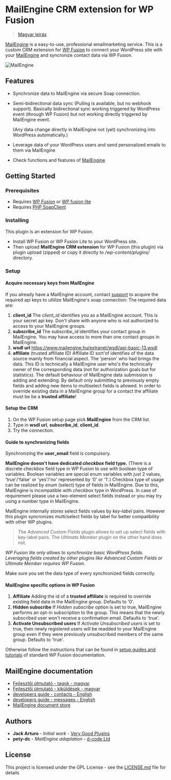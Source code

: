# MailEngine CRM extension for WP Fusion

> [Magyar leírás](README_hu.md)

[MailEngine](https://www.mailengine.hu/en/) is a easy-to-use, professional emailmarketing service.
This is a custom CRM extension for [WP Fusion](https://wpfusionplugin.com/) to connect your WordPress site with your [MailEngine](https://www.mailengine.hu/en/) and syncronize contact data via WP Fusion.

![MailEngine](https://www.mailengine.hu/images/me_logo_b.svg "MailEngine emailmarketing service")

## Features

* Synchronize data to MailEngine via secure Soap connection.
* Semi-bidirectional data sync (Pulling is available, but no webhook support). Basically bidirectional sync working triggered by WordPress event (through WP Fusion) but not working directly triggered by MailEngine event.
   
  (Any data change directly in MailEngine not (yet) synchronizing into WordPress automatically.)
* Leverage data of your WordPress users and send personalized emails to them via MailEngine
* Check functions and features of [MailEngine](https://www.mailengine.hu/en/#functions)

## Getting Started

### Prerequisites

- Requires [WP Fusion](https://wpfusionplugin.com/) or [WP fusion lite](https://wordpress.org/plugins/wp-fusion-lite/)
- Requires [PHP SoapClient](https://www.php.net/manual/en/class.soapclient.php)

### Installing

This plugin is an extension for WP Fusion. 
- Install WP Fusion or WP Fusion Lite to your WordPress site.
- Then upload **MailEngine CRM extension** for WP Fusion (this plugin) via plugin upload (zipped) or copy it directly to */wp-content/plugins/* directory.

### Setup

#### Acquire necessary keys from MailEngine

If you already have a MailEngine account, contact [support](https://www.mailengine.hu/en/#contact) to acquire the required api keys to utlilize MailEngine's soap connection:
The required data are:

1. **client_id**
The *client_id* identifies you as a MailEngine account. This is your secret api key. Don't share with anyone who is not authorized to access to your MailEngine groups.
2. **subscribe_id**
The *subscribe_id* identifies your contact group in MailEngine. You may have access to more than one contact groups in MailEngine. 
3. **wsdl url**
https://www.mailengine.hu/extranet/wsdl/api-basic-13.wsdl
4. **affiliate** (trusted affiliate ID)
Affiliate ID sort'of identifies of the data source mainly from financial aspect. The 'person' who had brings the data. This ID is technically a MailEngine user who's the technically owner of the corresponding data (not for authorization goals but for statistics). 
The default behaviour of MailEngine data submission is adding and extending. By default only submitting to previously empty fields and adding new items to multiselect fields is allowed. In order to override existing data in a MailEngine group for a contact the affiliate must be be a **trusted affiliate**!


#### Setup the CRM

1. On the WP Fusion setup page pick **MailEngine** from the CRM list.
2. Type in **wsdl url**, **subscribe_id**, **client_id**.
3. Try the connection.


#### Guide to synchronizing fields

Synchronizing the **user_email** field is compulsory. 

**MailEngine doesn't have dedicated _checkbox_ field type.** (There is a discrete _checkbox_ field type in WP Fusion to use with boolean type of variables. Boolean variables are special enum variables with just 2 values, 'true'/'false' or 'yes'/'no' represented by '0' or '1'.) Checkbox type of usage can be realized by *enum* (select) type of fields in MailEngine.
Due to this, MailEngine is incompatible with _checkbox_ type in WordPress. In case of requirement please use a two-element select fields instead or you may try using a number type in MailEngine.

MailEngine internally stores select fields values by *key-label* pairs. However this plugin syncronizes multi/select fields by label for better compatibility with other WP plugins. 

> The *Advanced Custom Fields* plugin allows to set up select fields with key-label pairs.
> The *Ultimate Member* plugin on the other hand does not.

*WP Fusion lite only allows to synchronize basic WordPress fields. Leveraging fields created by other plugins like Advanced Custom Fields or Ultimate Member requires WP Fusion.*

Make sure you set the data type of every synchronized fields correctly. 


#### MailEngine specific options in WP Fusion

1. **Affiliate**
Adding the id of a **trusted affiliate** is required to override existing field data in the MailEngine group. Defaults to '0'. 
2. **Hidden subscribe**
If *Hidden subscribe* option is set to true, MailEngine performs an opt-in subscription to the group. This means that the newly subscribed user won't receive a confirmation email. Defaults to 'true'.
3. **Activate Unsubscribed users**
If *Activate Unsubscribed users* is set to true, then newly registered users will be readded to your MailEngine group even if they were previously unsubscribed members of the same group. Defaults to 'true'.


Otherwise follow the instructions that can be found in [setup guides and tutorials](https://wpfusion.com/documentation/) of standard WP Fusion documentation.


## MailEngine documentation

- [Fejlesztői útmutató - tagok - magyar](https://docs.google.com/document/d/1lKJSEMT-731bWRIQsVnHL8sosQkqrx6rOI_VR6bWB5k/edit#heading=h.tnjtjhbffgks)
- [Fejlesztői útmutató - kiküldések - magyar](https://docs.google.com/document/d/17ErCFzyhDO0uQ0581SnZsiCxNh7ZdtckB3snZHw2lwA/edit#heading=h.mxo62uqdt2f3)
- [developers guide - contacts - English](https://docs.google.com/document/d/1vPCd8_DrPGC1GYHEy6zyNFKy7ymYVjmj5wzUqYd30ds/edit#heading=h.xhfywkl8jbby)
- [developers guide - messages - English](https://docs.google.com/document/d/1-bE9nNbik0ckN354bix6wH2zDZ9boFUGZV33ZWgWr8E/edit)
- [MailEngine document store](https://www.mailengine.hu/en/document-library/)

## Authors

* **Jack Arturo** - *Initial work* - [Very Good Plugins](https://github.com/verygoodplugins)
* **pety-dc** - *MailEngine adaptation* - [d-code Ltd](https://github.com/d-code-ltd)

## License

This project is licensed under the GPL License - see the [LICENSE.md](LICENSE.md) file for details
